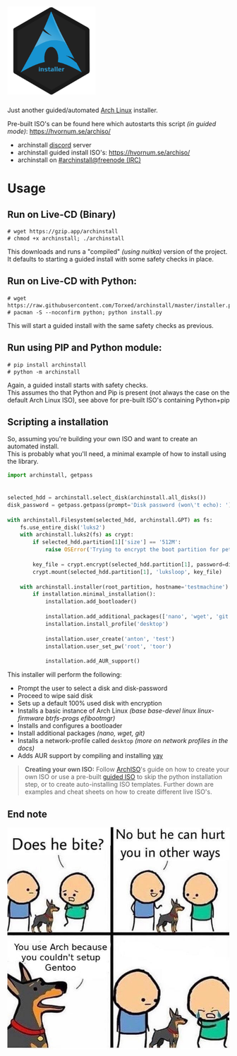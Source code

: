 # <img src="logo.png" alt="drawing" width="200"/>
Just another guided/automated [Arch Linux](https://wiki.archlinux.org/index.php/Arch_Linux) installer.

Pre-built ISO's can be found here which autostarts this script *(in guided mode)*: https://hvornum.se/archiso/

 * archinstall [discord](https://discord.gg/cqXU88y) server
 * archinstall guided install ISO's: https://hvornum.se/archiso/
 * archinstall on [#archinstall@freenode (IRC)](irc://#archinstall@FreeNode)

# Usage

## Run on Live-CD (Binary)

    # wget https://gzip.app/archinstall
    # chmod +x archinstall; ./archinstall

This downloads and runs a "compiled" *(using nuitka)* version of the project.<br>
It defaults to starting a guided install with some safety checks in place.

## Run on Live-CD with Python:

    # wget https://raw.githubusercontent.com/Torxed/archinstall/master/installer.py
    # pacman -S --noconfirm python; python install.py

This will start a guided install with the same safety checks as previous.<br>

## Run using PIP and Python module:

    # pip install archinstall
    # python -m archinstall

Again, a guided install starts with safety checks.<br>
This assumes tho that Python and Pip is present (not always the case on the default Arch Linux ISO), see above for pre-built ISO's containing Python+pip

## Scripting a installation

So, assuming you're building your own ISO and want to create an automated install.<br>
This is probably what you'll need, a minimal example of how to install using the library.

```python
import archinstall, getpass


selected_hdd = archinstall.select_disk(archinstall.all_disks())
disk_password = getpass.getpass(prompt='Disk password (won\'t echo): ')

with archinstall.Filesystem(selected_hdd, archinstall.GPT) as fs:
    fs.use_entire_disk('luks2')
    with archinstall.luks2(fs) as crypt:
        if selected_hdd.partition[1]['size'] == '512M':
            raise OSError('Trying to encrypt the boot partition for petes sake..')

        key_file = crypt.encrypt(selected_hdd.partition[1], password=disk_password, key_size=512, hash_type='sha512', iter_time=10000, key_file='./pwfile')
        crypt.mount(selected_hdd.partition[1], 'luksloop', key_file)

    with archinstall.installer(root_partition, hostname='testmachine') as installation:
        if installation.minimal_installation():
            installation.add_bootloader()

            installation.add_additional_packages(['nano', 'wget', 'git'])
            installation.install_profile('desktop')

            installation.user_create('anton', 'test')
            installation.user_set_pw('root', 'toor')

            installation.add_AUR_support()
```

This installer will perform the following:

 * Prompt the user to select a disk and disk-password
 * Proceed to wipe said disk
 * Sets up a default 100% used disk with encryption
 * Installs a basic instance of Arch Linux *(base base-devel linux linux-firmware btrfs-progs efibootmgr)*
 * Installs and configures a bootloader
 * Install additional packages *(nano, wget, git)*
 * Installs a network-profile called `desktop` *(more on network profiles in the docs)*
 * Adds AUR support by compiling and installing [yay](https://github.com/Jguer/yay)

> **Creating your own ISO:** Follow [ArchISO](https://wiki.archlinux.org/index.php/archiso)'s guide on how to create your own ISO or use a pre-built [guided ISO](https://hvornum.se/archiso/) to skip the python installation step, or to create auto-installing ISO templates. Further down are examples and cheat sheets on how to create different live ISO's.

## End note

 ![description](description.jpg)
